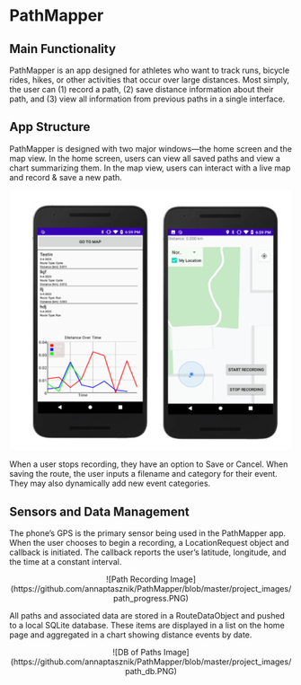 # PathMapper

## Main Functionality
PathMapper is an app designed for athletes who want to track runs, bicycle rides, hikes, or other activities that occur over large distances.
Most simply, the user can (1) record a path, (2) save distance information about their path, and (3) view all information from previous paths in a single interface.

## App Structure
PathMapper is designed with two major windows—the home screen and the map view. In the home screen, users can view all saved paths and view a chart summarizing them. In the map view, users can interact with a live map and record & save a new path.

<p align="center">
  <img src="https://github.com/annaptasznik/PathMapper/blob/master/project_images/home_and_main.PNG">
</p>

When a user stops recording, they have an option to Save or Cancel. When saving the route, the user inputs a filename and category for their event. They may also dynamically add new event categories.


## Sensors and Data Management
The phone’s GPS is the primary sensor being used in the PathMapper app. When the user chooses to begin a recording, a LocationRequest object and callback is initiated. The callback reports the user’s latitude, longitude, and the time at a constant interval.

<p align="center">![Path Recording Image](https://github.com/annaptasznik/PathMapper/blob/master/project_images/path_progress.PNG)</p>

All paths and associated data are stored in a RouteDataObject and pushed to a local SQLite database. These items are displayed in a list on the home page and aggregated in a chart showing distance events by date.

<p align="center">![DB of Paths Image](https://github.com/annaptasznik/PathMapper/blob/master/project_images/path_db.PNG)</p>

